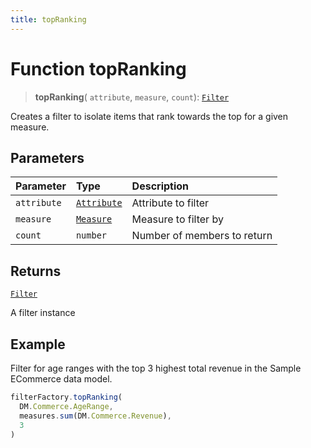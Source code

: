 ```yaml
---
title: topRanking
---
```


# Function topRanking

> **topRanking**(
  `attribute`,
  `measure`,
  `count`): [`Filter`](../../../interfaces/interface.Filter.md)

Creates a filter to isolate items that rank towards the top for a given measure.

## Parameters

| Parameter | Type | Description |
| :------ | :------ | :------ |
| `attribute` | [`Attribute`](../../../interfaces/interface.Attribute.md) | Attribute to filter |
| `measure` | [`Measure`](../../../interfaces/interface.Measure.md) | Measure to filter by |
| `count` | `number` | Number of members to return |

## Returns

[`Filter`](../../../interfaces/interface.Filter.md)

A filter instance

## Example

Filter for age ranges with the top 3 highest total revenue in the Sample ECommerce data model.
```ts
filterFactory.topRanking(
  DM.Commerce.AgeRange,
  measures.sum(DM.Commerce.Revenue),
  3
)
```
